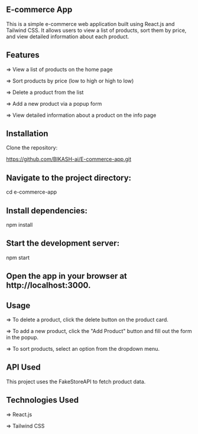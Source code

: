 ## E-commerce App
This is a simple e-commerce web application built using React.js and Tailwind CSS. It allows users to view a list of products, sort them by price, and view detailed information about each product.

## Features

=> View a list of products on the home page

=> Sort products by price (low to high or high to low)

=> Delete a product from the list

=> Add a new product via a popup form

=> View detailed information about a product on the info page

## Installation
Clone the repository:

https://github.com/BIKASH-ai/E-commerce-app.git

## Navigate to the project directory:

cd e-commerce-app

## Install dependencies:


npm install

## Start the development server:

npm start

## Open the app in your browser at http://localhost:3000.

## Usage

=> To delete a product, click the delete button on the product card.

=> To add a new product, click the "Add Product" button and fill out the form in the popup.

=> To sort products, select an option from the dropdown menu.

## API Used

This project uses the FakeStoreAPI to fetch product data.

## Technologies Used

=> React.js

=> Tailwind CSS
